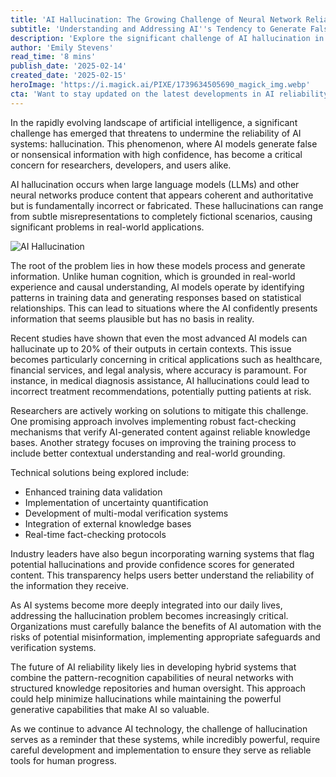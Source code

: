 ```yaml
---
title: 'AI Hallucination: The Growing Challenge of Neural Network Reliability'
subtitle: 'Understanding and Addressing AI''s Tendency to Generate False Information'
description: 'Explore the significant challenge of AI hallucination in neural network reliability, as these systems generate false information with confidence. Learn about the causes, implications, and potential solutions in this evolving landscape of artificial intelligence.'
author: 'Emily Stevens'
read_time: '8 mins'
publish_date: '2025-02-14'
created_date: '2025-02-15'
heroImage: 'https://i.magick.ai/PIXE/1739634505690_magick_img.webp'
cta: 'Want to stay updated on the latest developments in AI reliability and technology? Follow us on LinkedIn for expert insights, industry analysis, and breaking news in the world of artificial intelligence!'
---
```


In the rapidly evolving landscape of artificial intelligence, a significant challenge has emerged that threatens to undermine the reliability of AI systems: hallucination. This phenomenon, where AI models generate false or nonsensical information with high confidence, has become a critical concern for researchers, developers, and users alike.

AI hallucination occurs when large language models (LLMs) and other neural networks produce content that appears coherent and authoritative but is fundamentally incorrect or fabricated. These hallucinations can range from subtle misrepresentations to completely fictional scenarios, causing significant problems in real-world applications.

![AI Hallucination](https://i.magick.ai/PIXE/1739634505693_magick_img.webp)

The root of the problem lies in how these models process and generate information. Unlike human cognition, which is grounded in real-world experience and causal understanding, AI models operate by identifying patterns in training data and generating responses based on statistical relationships. This can lead to situations where the AI confidently presents information that seems plausible but has no basis in reality.

Recent studies have shown that even the most advanced AI models can hallucinate up to 20% of their outputs in certain contexts. This issue becomes particularly concerning in critical applications such as healthcare, financial services, and legal analysis, where accuracy is paramount. For instance, in medical diagnosis assistance, AI hallucinations could lead to incorrect treatment recommendations, potentially putting patients at risk.

Researchers are actively working on solutions to mitigate this challenge. One promising approach involves implementing robust fact-checking mechanisms that verify AI-generated content against reliable knowledge bases. Another strategy focuses on improving the training process to include better contextual understanding and real-world grounding.

Technical solutions being explored include:
- Enhanced training data validation
- Implementation of uncertainty quantification
- Development of multi-modal verification systems
- Integration of external knowledge bases
- Real-time fact-checking protocols

Industry leaders have also begun incorporating warning systems that flag potential hallucinations and provide confidence scores for generated content. This transparency helps users better understand the reliability of the information they receive.

As AI systems become more deeply integrated into our daily lives, addressing the hallucination problem becomes increasingly critical. Organizations must carefully balance the benefits of AI automation with the risks of potential misinformation, implementing appropriate safeguards and verification systems.

The future of AI reliability likely lies in developing hybrid systems that combine the pattern-recognition capabilities of neural networks with structured knowledge repositories and human oversight. This approach could help minimize hallucinations while maintaining the powerful generative capabilities that make AI so valuable.

As we continue to advance AI technology, the challenge of hallucination serves as a reminder that these systems, while incredibly powerful, require careful development and implementation to ensure they serve as reliable tools for human progress.